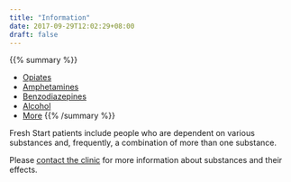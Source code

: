 ```yaml
---
title: "Information"
date: 2017-09-29T12:02:29+08:00
draft: false
---
```


{{% summary %}}
* [Opiates](/info/opiates)
* [Amphetamines](/info/amphetamines)
* [Benzodiazepines](/info/benzodiazepines)
* [Alcohol](/info/alcohol)
* [More](/info/more)
{{% /summary %}}

Fresh Start patients include people who are dependent on various substances and, frequently, a combination of more than one substance.

Please [contact the clinic](/contact) for more information about substances and their effects.
